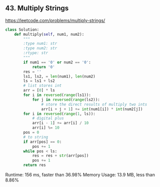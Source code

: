 ## 43. Multiply Strings

https://leetcode.com/problems/multiply-strings/


```python
class Solution:
    def multiply(self, num1, num2):
        """
        :type num1: str
        :type num2: str
        :rtype: str
        """
        if num1 == '0' or num2 == '0':
            return '0'
        res = ''
        ls1, ls2, = len(num1), len(num2)
        ls = ls1 + ls2
        # list stores int
        arr = [0] * ls
        for i in reversed(range(ls1)):
            for j in reversed(range(ls2)):
                # store the direct results of multiply two ints
                arr[i + j + 1] += int(num1[i]) * int(num2[j])
        for i in reversed(range(1, ls)):
            # digital plus
            arr[i - 1] += arr[i] / 10
            arr[i] %= 10
        pos = 0
        # to string
        if arr[pos] == 0:
            pos += 1
        while pos < ls:
            res = res + str(arr[pos])
            pos += 1
        return res
```

Runtime: 156 ms, faster than 36.98%
Memory Usage: 13.9 MB, less than 8.86% 